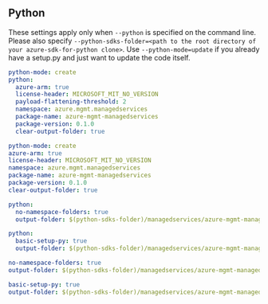 ## Python

These settings apply only when `--python` is specified on the command line.
Please also specify `--python-sdks-folder=<path to the root directory of your azure-sdk-for-python clone>`.
Use `--python-mode=update` if you already have a setup.py and just want to update the code itself.

``` yaml $(python) && !$(track2)
python-mode: create
python:
  azure-arm: true
  license-header: MICROSOFT_MIT_NO_VERSION
  payload-flattening-threshold: 2
  namespace: azure.mgmt.managedservices
  package-name: azure-mgmt-managedservices
  package-version: 0.1.0
  clear-output-folder: true
```
``` yaml $(python) && $(track2)
python-mode: create
azure-arm: true
license-header: MICROSOFT_MIT_NO_VERSION
namespace: azure.mgmt.managedservices
package-name: azure-mgmt-managedservices
package-version: 0.1.0
clear-output-folder: true
```

``` yaml $(python) && $(python-mode) == 'update' && !$(track2)
python:
  no-namespace-folders: true
  output-folder: $(python-sdks-folder)/managedservices/azure-mgmt-managedservices/azure/mgmt/managedservices
```
``` yaml $(python) && $(python-mode) == 'create' && $(track2)
python:
  basic-setup-py: true
  output-folder: $(python-sdks-folder)/managedservices/azure-mgmt-managedservices
```
``` yaml $(python) && $(python-mode) == 'update' && $(track2)
no-namespace-folders: true
output-folder: $(python-sdks-folder)/managedservices/azure-mgmt-managedservices/azure/mgmt/managedservices
```
``` yaml $(python) && $(python-mode) == 'create' && $(track2)
basic-setup-py: true
output-folder: $(python-sdks-folder)/managedservices/azure-mgmt-managedservices
```

